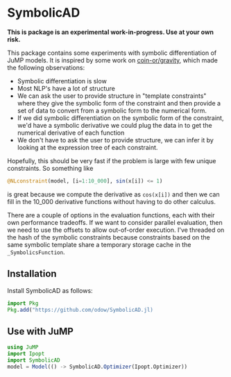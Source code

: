 # SymbolicAD

**This is package is an experimental work-in-progress. Use at your own risk.**

This package contains some experiments with symbolic differentiation of JuMP
models. It is inspired by some work on
[coin-or/gravity](https://github.com/coin-or/Gravity), which made the following
observations:

 * Symbolic differentiation is slow
 * Most NLP's have a lot of structure
 * We can ask the user to provide structure in "template constraints" where
   they give the symbolic form of the constraint and then provide a set of
   data to convert from a symbolic form to the numerical form.
 * If we did symbolic differentiation on the symbolic form of the
   constraint, we'd have a symbolic derivative we could plug the data in to
   get the numerical derivative of each function
 * We don't have to ask the user to provide structure, we can infer it by
   looking at the expression tree of each constraint.

Hopefully, this should be very fast if the problem is large with few unique
constraints. So something like
```julia
@NLconstraint(model, [i=1:10_000], sin(x[i]) <= 1)
```
is great because we compute the derivative as `cos(x[i])` and then we can
fill in the 10_000 derivative functions without having to do other calculus.

There are a couple of options in the evaluation functions, each with their own
performance tradeoffs. If we want to consider parallel evaluation, then we
need to use the offsets to allow out-of-order execution. I've threaded on the
hash of the symbolic constraints because constraints based on the same symbolic
template share a temporary storage cache in the `_SymbolicsFunction`.

## Installation

Install SymbolicAD as follows:
```julia
import Pkg
Pkg.add("https://github.com/odow/SymbolicAD.jl)
```

## Use with JuMP

```julia
using JuMP
import Ipopt
import SymbolicAD
model = Model(() -> SymbolicAD.Optimizer(Ipopt.Optimizer))
```
